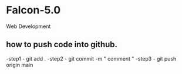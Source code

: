 # Falcon-5.0
Web Development 


## how to push code into github.
-step1 - git add .
-step2 - git commit -m " comment "
-step3 - git push origin main